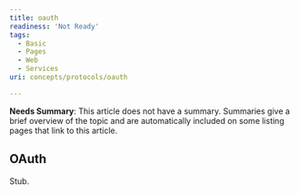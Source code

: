 ```yaml
---
title: oauth
readiness: 'Not Ready'
tags:
  - Basic
  - Pages
  - Web
  - Services
uri: concepts/protocols/oauth

---
```

**Needs Summary**: This article does not have a summary. Summaries give a brief overview of the topic and are automatically included on some listing pages that link to this article.

## <span>OAuth</span>

Stub.
